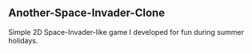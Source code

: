 ## Another-Space-Invader-Clone
Simple 2D Space-Invader-like game I developed for fun during summer holidays. 
